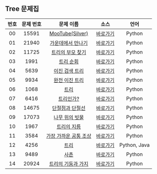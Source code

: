 ## Tree 문제집

| 번호  | 문제 번호 |                           문제 이름                           |         소스         |     언어     |
| :---: | :-------: | :-----------------------------------------------------------: | :------------------: | :----------: |
|  00   |   15591   |   [MooTube(Silver)](https://www.acmicpc.net/problem/15591)    | [바로가기](../15591) |    Python    |
|  01   |   21940   |  [가운데에서 만나기](https://www.acmicpc.net/problem/21940)   | [바로가기](../21940) |    Python    |
|  02   |   11725   |   [트리의 부모 찾기](https://www.acmicpc.net/problem/11725)   | [바로가기](../11725) |    Python    |
|  03   |   1991    |       [트리 순회](https://www.acmicpc.net/problem/1991)       | [바로가기](../1991)  |    Python    |
|  04   |   5639    |    [이진 검색 트리](https://www.acmicpc.net/problem/5639)     | [바로가기](../5639)  |    Python    |
|  05   |   9934    |    [완전 이진 트리](https://www.acmicpc.net/problem/9934)     | [바로가기](../9934)  |    Python    |
|  06   |   1068    |         [트리](https://www.acmicpc.net/problem/1068)          | [바로가기](../1068)  |    Python    |
|  07   |   6416    |       [트리인가?](https://www.acmicpc.net/problem/6416)       | [바로가기](../6416)  |    Python    |
|  08   |   14675   |   [단절점과 단절선](https://www.acmicpc.net/problem/14675)    | [바로가기](../14675) |    Python    |
|  09   |   17073   |    [나무 위의 빗물](https://www.acmicpc.net/problem/17073)    | [바로가기](../17073) |    Python    |
|  10   |   1967    |      [트리의 지름](https://www.acmicpc.net/problem/1967)      | [바로가기](../1967)  |    Python    |
|  11   |   3584    | [가장 가까운 공통 조상](https://www.acmicpc.net/problem/3584) | [바로가기](../3584)  |    Python    |
|  12   |   4256    |         [트리](https://www.acmicpc.net/problem/3584)          | [바로가기](../4256)  | Python, Java |
|  13   |   9489    |         [사촌](https://www.acmicpc.net/problem/9489)          | [바로가기](../9489)  |    Python    |
|  14   |   20924   |  [트리의 기둥과 가지](https://www.acmicpc.net/problem/20924)  | [바로가기](../20924) |    Python    |